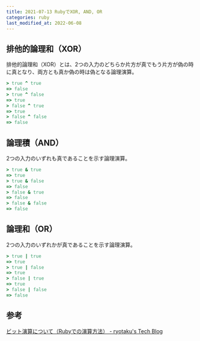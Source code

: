 ```yaml
---
title: 2021-07-13 RubyでXOR, AND, OR
categories: ruby
last_modified_at: 2022-06-08
---
```


## 排他的論理和（XOR）

排他的論理和（XOR）とは、2つの入力のどちらか片方が真でもう片方が偽の時に真となり、両方とも真か偽の時は偽となる論理演算。

```rb
> true ^ true
=> false
> true ^ false
=> true
> false ^ true
=> true
> false ^ false
=> false
```

## 論理積（AND）

2つの入力のいずれも真であることを示す論理演算。

```rb
> true & true
=> true
> true & false
=> false
> false & true
=> false
> false & false
=> false
```

## 論理和（OR）

2つの入力のいずれかが真であることを示す論理演算。

```rb
> true | true
=> true
> true | false
=> true
> false | true
=> true
> false | false
=> false
```

## 参考

[ビット演算について（Rubyでの演算方法） - ryotaku's Tech Blog](https://www.ryotaku.com/entry/2019/07/17/000000#%E8%AB%96%E7%90%86%E5%92%8COR)
